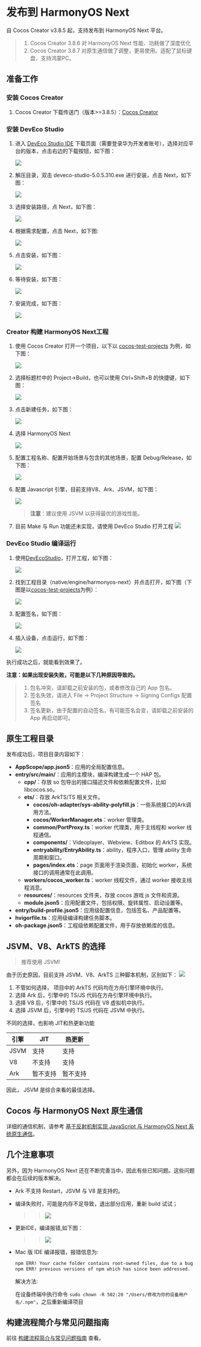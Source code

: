 # 发布到 HarmonyOS Next

自 Cocos Creator v3.8.5 起，支持发布到 HarmonyOS Next 平台。

> 1. Cocos Creator 3.8.6 对 HarmonyOS Next 性能、功耗做了深度优化
> 2. Cocos Creator 3.8.7 对原生通信做了调整，更易使用。适配了鼠标键盘，支持鸿蒙PC。

## 准备工作

### 安装 Cocos Creator

1. Cocos Creator 下载传送门（版本>=3.8.5）：[Cocos Creator](https://www.cocos.com/creator-download)

### 安装 DevEco Studio

1. 进入 [DevEco Studio IDE](https://developer.huawei.com/consumer/cn/download/) 下载页面（需要登录华为开发者账号），选择对应平台的版本，点击右边的下载按钮，如下图：

    ![](./publish-openharmony/document_image_rId3.png)

2. 解压目录，双击 deveco-studio-5.0.5.310.exe 进行安装，点击 Next，如下图：

    ![](./publish-openharmony/document_image_rId33.png)

3. 选择安装路径，点 Next，如下图：

    ![](./publish-openharmony/document_image_rId34.png)

4. 根据需求配置，点击 Next，如下图:

    ![](./publish-openharmony/document_image_rId35.png)

5. 点击安装，如下图：

    ![](./publish-openharmony/document_image_rId36.png)

6. 等待安装，如下图：

    ![](./publish-openharmony/document_image_rId37.png)

7. 安装完成，如下图：

    ![](./publish-openharmony/document_image_rId38.png)


### Creator 构建 HarmonyOS Next工程

1. 使用 Cocos Creator 打开一个项目，以下以 [cocos-test-projects](https://github.com/cocos/cocos-test-projects/tree/v3.8) 为例，如下图：

    ![](./publish-openharmony/document_image_rId53.png)


2. 选择标题栏中的 Project-\>Build，也可以使用 Ctrl+Shift+B 的快捷键，如下图：

    ![](./publish-openharmony/document_image_rId55.png)

3. 点击新建任务，如下图：

    ![](./publish-openharmony/document_image_rId56.png)

4. 选择 HarmonyOS Next

    ![](./publish-openharmony/document_image_rId57.png)


5. 配置工程名称、配置开始场景与包含的其他场景，配置 Debug/Release，如下图：

    ![](./publish-openharmony/document_image_rId58.png)

6. 配置 Javascript 引擎，目前支持V8、Ark、JSVM，如下图：

    ![](./publish-openharmony/document_image_rId77.png)

    > **注意**：建议使用 JSVM 以获得最优的游戏性能。

7. 目前 Make 与 Run 功能还未实现，请使用 DevEco Studio 打开工程
    ![](./publish-openharmony/document_image_rId59.png)

### DevEco Studio 编译运行

1. 使用[DevEcoStudio](https://developer.harmonyos.com/cn/develop/deveco-studio#download)，打开工程，如下图：

    ![](./publish-openharmony/document_image_rId62.png)
2. 找到工程目录（native/engine/harmonyos-next）并点击打开，如下图（下图是以[cocos-test-projects](https://github.com/cocos/cocos-test-projects)为例）：

    ![](./publish-openharmony/document_image_rId64.png)

3. 配置签名，如下图：

    ![](./publish-openharmony/document_image_rId65.png)

4. 插入设备，点击运行，如下图：

    ![](./publish-openharmony/document_image_rId66.png)

执行成功之后，就能看到效果了。

**注意：如果出现安装失败，可能是以下几种原因导致的。**

> 1. 包名冲突，请卸载之前安装的包，或者修改自己的 App 包名。
> 2. 签名失效，请进入 File -> Project Structure -> Signing Configs 配置签名
> 3. 签名更新，由于配置的自动签名，有可能签名会变，请卸载之前安装的 App 再启动即可。

## 原生工程目录

发布成功后，项目目录内容如下：

- **AppScope/app.json5**：应用的全局配置信息。
- **entry/src/main/**：应用的主模块，编译构建生成一个 HAP 包。
  - **cpp/**：存放 so 包导出的接口描述文件和依赖配置文件，比如 libcocos.so。
  - **ets/**：存放 ArkTS/TS 相关文件。
    - **cocos/oh-adapter/sys-ability-polyfill.js**：一些系统接口的Ark调用方法。
    - **cocos/WorkerManager.ets**：worker 管理类。
    - **common/PortProxy.ts**：worker 代理类，用于主线程和 worker 线程通信。
    - **components/**：Videoplayer、Webview、Editbox 的 ArkTS 实现。
    - **entryability/EntryAbility.ts**：ability，程序入口，管理 ability 生命周期和窗口。
    - **pages/index.ets**：page 页面用于渲染页面，初始化 worker，系统接口的调用通常在此调用。
  - **workers/cocos_worker.ts**：worker 线程文件，通过 worker 接收主线程消息。
  - **resources/**：resources 文件夹，存放 cocos 游戏 js 文件和资源。
  - **module.json5**：应用配置文件，包括权限、旋转属性、启动设置等。
- **entry/build-profile.json5**：应用级配置信息，包括签名、产品配置等。
- **hvigorfile.ts**：应用级编译构建任务脚本。
- **oh-package.json5**：工程级依赖配置文件，用于存放依赖库的信息。

## JSVM、V8、ArkTS 的选择

> 推荐使用 JSVM!

由于历史原因，目前支持 JSVM、V8、ArkTS 三种脚本机制，区别如下：
![](./publish-openharmony/document_image_rId78.png)

1. 不管如何选择， 项目中的 ArkTS 代码均在方舟引擎环境中执行。
2. 选择 Ark 后，引擎中的 TS/JS 代码在方舟引擎环境中执行。
3. 选择 V8 后，引擎中的 TS/JS 代码在 V8 虚拟机中执行。
4. 选择 JSVM 后，引擎中的 TS/JS 代码在 JSVM 中执行。

不同的选择，也影响 JIT和热更新功能

| 引擎    |  JIT   |  热更新   |
| --- | --- | --- |
|  JSVM   |  支持   |   支持  |
|  V8   |   不支持  |  支持   |
|  Ark   |   暂不支持  |  暂不支持   |

因此， JSVM 是综合来看的最佳选择。

## Cocos 与 HarmonyOS Next 原生通信

详细的通信机制，请参考 [基于反射机制实现 JavaScript 与 HarmonyOS Next 系统原生通信](../../advanced-topics/arkts-reflection.md)。

## 几个注意事项

另外，因为 HarmonyOS Next 还在不断完善当中，因此有些已知问题。这些问题都会在后续的版本解决。

- Ark 不支持 Restart，JSVM 与 V8 是支持的。
- 编译失败时，可能是内存不足导致，退出部分应用，重新 build 试试；
    >>
    >> ![](./publish-openharmony/document_image_rId72.png)
- 更新IDE，编译报错,如下图：
   >> ![](./publish-openharmony/document_image_rId75.png)
- Mac 版 IDE 编译报错，报错信息为:

    ```txt
    npm ERR! Your cache folder contains root-owned files, due to a bug in
    npm ERR! previous versions of npm which has since been addressed.
    ```

    解决方法:

    在设备终端中执行命令 `sudo chown -R 502:20 "/Users/修改为你的设备用户名/.npm"`，之后重新编译项目

## 构建流程简介与常见问题指南

前往 [构建流程简介与常见问题指南](build-guide.md) 查看。
